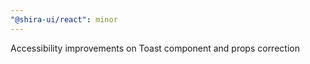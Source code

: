 ```yaml
---
"@shira-ui/react": minor
---
```


Accessibility improvements on Toast component and props correction
